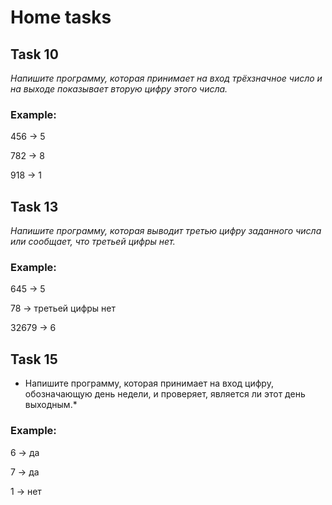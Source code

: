 # Home tasks

## Task 10
*Напишите программу, которая принимает на
вход трёхзначное число и на выходе показывает вторую
цифру этого числа.*

### Example: 

456 -> 5

782 -> 8

918 -> 1

## Task 13
*Напишите программу, которая выводит
третью цифру заданного числа или сообщает, что третьей
цифры нет.*

### Example: 

645 -> 5

78 -> третьей цифры нет

32679 -> 6

## Task 15
* Напишите программу, которая принимает на
вход цифру, обозначающую день недели, и проверяет,
является ли этот день выходным.*

### Example: 

6 -> да

7 -> да

1 -> нет

